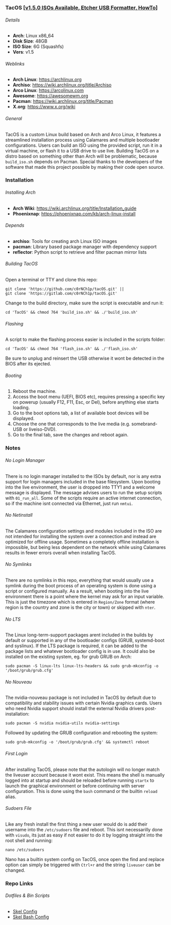 ### TacOS [[v1.5.0 ISOs Available, ](https://app.mediafire.com/y9ongymscl0ag)[Etcher USB Formatter, ](https://etcher.balena.io)[HowTo](https://youtu.be/GWZvGu8LjNc?si=vDeoD4UX1xw45h8T)]
###### Details
- **Arch**: Linux x86_64
- **Disk Size**: 48GB
- **ISO Size**: 6G (Squashfs)
- **Vers**: v1.5
###### Weblinks
- **Arch Linux**: https://archlinux.org
- **Archiso**: https://wiki.archlinux.org/title/Archiso
- **Arco Linux**: https://arcolinux.com
- **Awesome**: https://awesomewm.org
- **Pacman**: https://wiki.archlinux.org/title/Pacman
- **X.org**: https://www.x.org/wiki
###### General
TacOS is a custom Linux build based on Arch and Arco Linux, it features a streamlined
installation process using Calamares and multiple bootloader configurations. Users can
build an ISO using the provided script, run it in a virtual machine, or flash it to a USB
drive to use live. Building TacOS on a distro based on something other than Arch will be
problematic, because `build_iso.sh` depends on Pacman. Special thanks to the developers of
the software that made this project possible by making their code open source.
### Installation
###### Installing Arch
- **Arch Wiki**: https://wiki.archlinux.org/title/Installation_guide
- **Phoenixnap**: https://phoenixnap.com/kb/arch-linux-install
###### Depends
- **archiso**: Tools for creating arch Linux ISO images
- **pacman**: Library based package manager with dependency support
- **reflector**: Python script to retrieve and filter pacman mirror lists
###### Building TacOS
Open a terminal or TTY and clone this repo:
```shell
git clone 'https://github.com/c0rNCh1p/tacOS.git' ||
git clone 'https://gitlab.com/c0rNCh1p/tacOS.git'
```
Change to the build directory, make sure the script is executable and run it:
```shell
cd 'TacOS' && chmod 764 'build_iso.sh' && ./'build_iso.sh'
```
###### Flashing
A script to make the flashing process easier is included in the scripts folder:
```shell
cd 'TacOS' && chmod 764 'flash_iso.sh' && ./'flash_iso.sh'
```
Be sure to unplug and reinsert the USB otherwise it wont be detected in the BIOS after
its ejected.
###### Booting
1. Reboot the machine.
2. Access the boot menu (UEFI, BIOS etc), requires pressing a specific key on powerup
   (usually F12, F11, Esc, or Del), before anything else starts loading.
3. Go to the boot options tab, a list of available boot devices will be displayed.
4. Choose the one that corresponds to the live media (e.g. somebrand-USB or liveiso-DVD).
5. Go to the final tab, save the changes and reboot again.
### Notes
###### No Login Manager
There is no login manager installed to the ISOs by default, nor is any extra support for
login managers included in the base filesystem. Upon booting into the live environment,
the user is dropped into TTY1 and a welcome message is displayed. The message advises
users to run the setup scripts with `01_run_all`. Some of the scripts require an active
internet connection, so if the machine isnt connected via Ethernet, just run `nmtui`.
###### No Netinstall
The Calamares configuration settings and modules included in the ISO are not intended for
installing the system over a connection and instead are optimized for offline usage.
Sometimes a completely offline installation is impossible, but being less dependent on
the network while using Calamares results in fewer errors overall when installing TacOS.
###### No Symlinks
There are no symlinks in this repo, everything that would usually use a symlink during
the boot process of an operating system is done using a script or configured manually. As
a result, when booting into the live environment there is a point where the kernel may
ask for an input variable. This is just the timezone which is entered in `Region/Zone`
format (where region is the country and zone is the city or town) or skipped with `nter`.
###### No LTS
The Linux long-term-support packages arent included in the builds by default or supported
in any of the bootloader configs (GRUB, systemd-boot and syslinux). If the LTS package is
required, it can be added to the package lists and whatever bootloader config is in use. It
could also be installed on the existing system, eg. for grub GRUB on Arch:
```shell
sudo pacman -S linux-lts linux-lts-headers && sudo grub-mkconfig -o '/boot/grub/grub.cfg'
```
###### No Nouveau
The nvidia-nouveau package is not included in TacOS by default due to compatibility and
stability issues with certain Nvidia graphics cards. Users who need Nvidia support should
install the external Nvidia drivers post-installation:
```shell
sudo pacman -S nvidia nvidia-utils nvidia-settings
```
Followed by updating the GRUB configuration and rebooting the system:
```shell
sudo grub-mkconfig -o '/boot/grub/grub.cfg' && systemctl reboot
```
###### First Login
After installing TacOS, please note that the autologin will no longer match the liveuser
account because it wont exist. This means the shell is manually logged into at startup
and should be reloaded before running `startx` to launch the graphical environment or
before continuing with server configuration. This is done using the `bash` command or the
builtin `reload` alias.
###### Sudoers File
Like any fresh install the first thing a new user would do is add their username into the
`/etc/sudoers` file and reboot. This isnt necessarilly done with `visudo`, its just as
easy if not easier to do it by logging straight into the root shell and running:
```
nano /etc/sudoers
```
Nano has a builtin system config on TacOS, once open the find and replace option can simply
be triggered with `Ctrl+r` and the string `liveuser` can be changed.
### Repo Links
###### Dotfiles & Bin Scripts
- [Skel Config](https://gitlab.com/c0rNCh1p/tacos/-/tree/master_1.5/tacos/airootfs/etc/skel/.config)
- [Skel Bash Config](https://gitlab.com/c0rNCh1p/tacos/-/tree/master_1.5/tacos/airootfs/etc/skel/.local/bin)